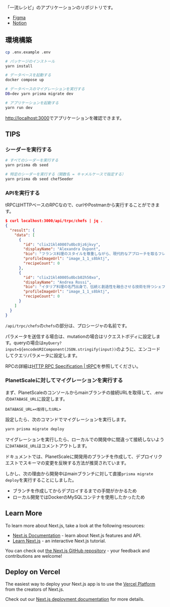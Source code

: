 「一流レシピ」のアプリケーションのリポジトリです。

- [Figma](https://www.figma.com/file/JSVMGHBeYzAsmujXjPDwAE/%E4%B8%80%E6%B5%81%E3%83%AC%E3%82%B7%E3%83%94?type=design&node-id=0-1&t=hEktBgwhQUvdsL3W-0)
- [Notion](https://www.notion.so/natsumih/Qin-Recipe-App-36e3e4c062cf4a4dbf05234affbfba42)

## 環境構築

```bash
cp .env.example .env

# パッケージのインストール
yarn install

# データベースを起動する
docker compose up
```

```bash
# データベースのマイグレーションを実行する
DB=dev yarn prisma migrate dev

# アプリケーションを起動する
yarn run dev
```

[http://localhost:3000](http://localhost:3000)でアプリケーションを確認できます。

## TIPS

### シーダーを実行する

```bash
# すべてのシーダーを実行する
yarn prisma db seed

# 特定のシーダーを実行する（関数名 = キャメルケースで指定する）
yarn prisma db seed chefSeeder
```

### APIを実行する

tRPCはHTTPベースのRPCなので、curlやPostmanから実行することができます。

```json
$ curl localhost:3000/api/trpc/chefs | jq .
{
  "result": {
    "data": [
      {
        "id": "clix21kl40007u0bc0jz6jkvy",
        "displayName": "Alexandra Dupont",
        "bio": "フランス料理のスタイルを尊重しながら、現代的なアプローチを取るフレンチシェフ。シンプルで洗練された料理に、斬新なアイデアを取り入れた独自のメニューを提供します。フレーバーパリングのマスターとして知られ、素材の持つ個性を引き立てます。",
        "profileImageUrl": "image_1_1_s8bktj",
        "recipeCount": 0
      },
      {
        "id": "clix21kl40005u0bcb02h50xo",
        "displayName": "Andrea Rossi",
        "bio": "イタリア料理の名門出身で、伝統と創造性を融合させる技術を持つシェフ。家庭的で温かみのある料理から、高級レストランでの本格的なイタリアンまで幅広いジャンルに精通しています。素材の鮮度と風味を最大限に引き出し、愛情を込めた料理を提供します。",
        "profileImageUrl": "image_1_1_s8bktj",
        "recipeCount": 0
      }
    ]
  }
}
```

`/api/trpc/chefs`の`chefs`の部分は、プロシージャの名前です。

パラメータを送信する場合は、mutationの場合はリクエストボディに設定します。queryの場合は`myQuery?input=${encodeURIComponent(JSON.stringify(input))`のように、エンコードしてクエリパラメータに設定します。

RPCの詳細は[HTTP RPC Specification | tRPC](https://trpc.io/docs/v9/rpc)を参照してください。

### PlanetScaleに対してマイグレーションを実行する

まず、PlanetScaleのコンソールからmainブランチの接続URLを取得して、.envの`DATABASE_URL`に設定します。

```text
DATABASE_URL=<取得したURL>
```

設定したら、次のコマンドでマイグレーションを実行します。

```bash
yarn prisma migrate deploy
```

マイグレーションを実行したら、ローカルでの開発中に間違って接続しないように`DATABASE_URL`はコメントアウトします。

ドキュメントでは、PlanetScaleに開発用のブランチを作成して、デプロイリクエストでスキーマの変更を反映する方法が推奨されています。

しかし、次の理由から開発中はmainブランチに対して直接`prisma migrate deploy`を実行することにしました。

- ブランチを作成してからデプロイするまでの手間がかかるため
- ローカル開発ではDockerのMySQLコンテナを使用したかったため

## Learn More

To learn more about Next.js, take a look at the following resources:

- [Next.js Documentation](https://nextjs.org/docs) - learn about Next.js features and API.
- [Learn Next.js](https://nextjs.org/learn) - an interactive Next.js tutorial.

You can check out [the Next.js GitHub repository](https://github.com/vercel/next.js/) - your feedback and contributions are welcome!

## Deploy on Vercel

The easiest way to deploy your Next.js app is to use the [Vercel Platform](https://vercel.com/new?utm_medium=default-template&filter=next.js&utm_source=create-next-app&utm_campaign=create-next-app-readme) from the creators of Next.js.

Check out our [Next.js deployment documentation](https://nextjs.org/docs/deployment) for more details.
